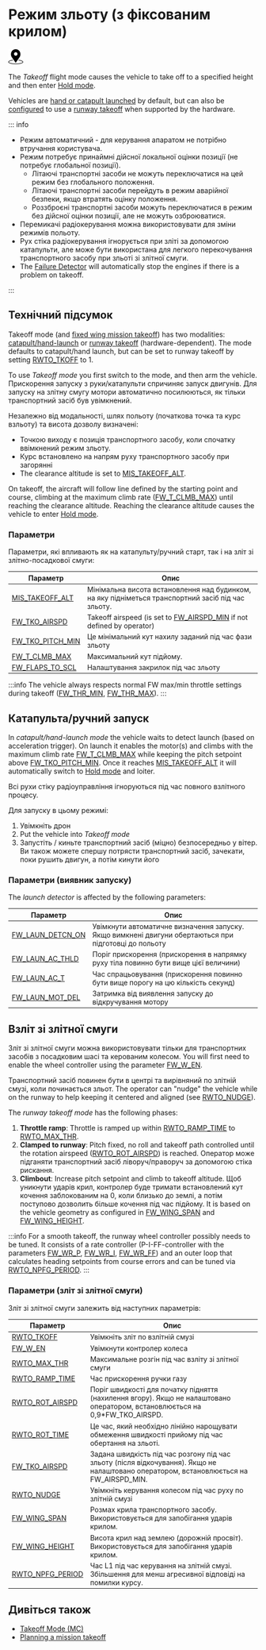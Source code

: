 # Режим зльоту (з фіксованим крилом)

<img src="../../assets/site/position_fixed.svg" title="Position fix required (e.g. GPS)" width="30px" />

The _Takeoff_ flight mode causes the vehicle to take off to a specified height and then enter [Hold mode](../flight_modes_fw/takeoff.md).

Vehicles are [hand or catapult launched](#catapult-hand-launch) by default, but can also be [configured](#RWTO_TKOFF) to use a [runway takeoff](#runway-takeoff) when supported by the hardware.

::: info

- Режим автоматичний - для керування апаратом не потрібно втручання користувача.
- Режим потребує принаймні дійсної локальної оцінки позиції (не потребує глобальної позиції).
  - Літаючі транспортні засоби не можуть переключатися на цей режим без глобального положення.
  - Літаючі транспортні засоби перейдуть в режим аварійної безпеки, якщо втратять оцінку положення.
  - Роззброєні транспортні засоби можуть переключатися в режим без дійсної оцінки позиції, але не можуть озброюватися.
- Перемикачі радіокерування можна використовувати для зміни режимів польоту.
- Рух стіка радіокерування ігнорується при зліті за допомогою катапульти, але може бути використана для легкого перекочування транспортного засобу при зльоті зі злітної смуги.
- The [Failure Detector](../config/safety.md#failure-detector) will automatically stop the engines if there is a problem on takeoff.

<!-- https://github.com/PX4/PX4-Autopilot/blob/main/src/modules/commander/ModeUtil/mode_requirements.cpp -->

:::

## Технічний підсумок

Takeoff mode (and [fixed wing mission takeoff](../flight_modes_fw/mission.md#mission-takeoff)) has two modalities: [catapult/hand-launch](#catapult-hand-launch) or [runway takeoff](#runway-takeoff) (hardware-dependent).
The mode defaults to catapult/hand launch, but can be set to runway takeoff by setting [RWTO_TKOFF](#RWTO_TKOFF) to 1.

To use _Takeoff mode_ you first switch to the mode, and then arm the vehicle.
Прискорення запуску з руки/катапульти спричиняє запуск двигунів.
Для запуску на злітну смугу мотори автоматично посилюються, як тільки транспортний засіб був увімкнений.

Незалежно від модальності, шлях польоту (початкова точка та курс взльоту) та висота дозволу визначені:

- Точкою виходу є позиція транспортного засобу, коли спочатку ввімкнений режим зльоту.
- Курс встановлено на напрям руху транспортного засобу при загорянні
- The clearance altitude is set to [MIS_TAKEOFF_ALT](#MIS_TAKEOFF_ALT).

On takeoff, the aircraft will follow line defined by the starting point and course, climbing at the maximum climb rate ([FW_T_CLMB_MAX](../advanced_config/parameter_reference.md#FW_T_CLMB_MAX)) until reaching the clearance altitude.
Reaching the clearance altitude causes the vehicle to enter [Hold mode](../flight_modes_fw/takeoff.md).

### Параметри

Параметри, які впливають як на катапульту/ручний старт, так і на зліт зі злітно-посадкової смуги:

| Параметр                                                                                                                                                                   | Опис                                                                                                                                                                                          |
| -------------------------------------------------------------------------------------------------------------------------------------------------------------------------- | --------------------------------------------------------------------------------------------------------------------------------------------------------------------------------------------- |
| <a id="MIS_TAKEOFF_ALT"></a>[MIS_TAKEOFF_ALT](../advanced_config/parameter_reference.md#MIS_TAKEOFF_ALT)                         | Мінімальна висота встановлення над будинком, на яку підніметься транспортний засіб під час зльоту.                                                                            |
| <a id="FW_TKO_AIRSPD"></a>[FW_TKO_AIRSPD](../advanced_config/parameter_reference.md#FW_TKO_AIRSPD)                               | Takeoff airspeed (is set to [FW_AIRSPD_MIN](../advanced_config/parameter_reference.md#FW_AIRSPD_MIN) if not defined by operator) |
| <a id="FW_TKO_PITCH_MIN"></a>[FW_TKO_PITCH_MIN](../advanced_config/parameter_reference.md#FW_TKO_PITCH_MIN) | Це мінімальний кут нахилу заданий під час фази зльоту                                                                                                                                         |
| <a id="FW_T_CLMB_MAX"></a>[FW_T_CLMB_MAX](../advanced_config/parameter_reference.md#FW_T_CLMB_MAX)          | Максимальний кут підйому.                                                                                                                                                     |
| <a id="FW_FLAPS_TO_SCL"></a>[FW_FLAPS_TO_SCL](../advanced_config/parameter_reference.md#FW_FLAPS_TO_SCL)    | Налаштування закрилок під час зльоту                                                                                                                                                          |

:::info
The vehicle always respects normal FW max/min throttle settings during takeoff ([FW_THR_MIN](../advanced_config/parameter_reference.md#FW_THR_MIN), [FW_THR_MAX](../advanced_config/parameter_reference.md#FW_THR_MAX)).
:::

<a id="hand_launch"></a>

## Катапульта/ручний запуск

In _catapult/hand-launch mode_ the vehicle waits to detect launch (based on acceleration trigger).
On launch it enables the motor(s) and climbs with the maximum climb rate [FW_T_CLMB_MAX](#FW_T_CLMB_MAX) while keeping the pitch setpoint above [FW_TKO_PITCH_MIN](#FW_TKO_PITCH_MIN).
Once it reaches [MIS_TAKEOFF_ALT](#MIS_TAKEOFF_ALT) it will automatically switch to [Hold mode](../flight_modes_fw/hold.md) and loiter.

Всі рухи стіку радіоуправління ігноруються під час повного взлітного процесу.

Для запуску в цьому режимі:

1. Увімкніть дрон
2. Put the vehicle into _Takeoff mode_
3. Запустіть / киньте транспортний засіб (міцно) безпосередньо у вітер.
   Ви також можете спершу потрясти транспортний засіб, зачекати, поки рушить двигун, а потім кинути його

### Параметри (виявник запуску)

The _launch detector_ is affected by the following parameters:

| Параметр                                                                                                                                                                   | Опис                                                                                                                  |
| -------------------------------------------------------------------------------------------------------------------------------------------------------------------------- | --------------------------------------------------------------------------------------------------------------------- |
| <a id="FW_LAUN_DETCN_ON"></a>[FW_LAUN_DETCN_ON](../advanced_config/parameter_reference.md#FW_LAUN_DETCN_ON) | Увімкнути автоматичне визначення запуску. Якщо вимкнені двигуни обертаються при підготовці до польоту |
| <a id="FW_LAUN_AC_THLD"></a>[FW_LAUN_AC_THLD](../advanced_config/parameter_reference.md#FW_LAUN_AC_THLD)    | Поріг прискорення (прискорення в напрямку руху тіла повинно бути вище цієї величини)               |
| <a id="FW_LAUN_AC_T"></a>[FW_LAUN_AC_T](../advanced_config/parameter_reference.md#FW_LAUN_AC_T)             | Час спрацьовування (прискорення повинно бути вище порогу на цю кількість секунд)                   |
| <a id="FW_LAUN_MOT_DEL"></a>[FW_LAUN_MOT_DEL](../advanced_config/parameter_reference.md#FW_LAUN_MOT_DEL)    | Затримка від виявлення запуску до відкручування мотору                                                                |

<a id="runway_launch"></a>

## Взліт зі злітної смуги

Зліт зі злітної смуги можна використовувати тільки для транспортних засобів з посадковим шасі та керованим колесом.
You will first need to enable the wheel controller using the parameter [FW_W_EN](#FW_W_EN).

Транспортний засіб повинен бути в центрі та вирівняний по злітній смузі, коли починається зльот.
The operator can "nudge" the vehicle while on the runway to help keeping it centered and aligned (see [RWTO_NUDGE](../advanced_config/parameter_reference.md#RWTO_NUDGE)).

The _runway takeoff mode_ has the following phases:

1. **Throttle ramp**: Throttle is ramped up within [RWTO_RAMP_TIME](../advanced_config/parameter_reference.md#RWTO_RAMP_TIME) to [RWTO_MAX_THR](../advanced_config/parameter_reference.md#RWTO_MAX_THR).
2. **Clamped to runway**: Pitch fixed, no roll and takeoff path controlled until the rotation airspeed ([RWTO_ROT_AIRSPD](../advanced_config/parameter_reference.md#RWTO_ROT_AIRSPD)) is reached. Оператор може підганяти транспортний засіб ліворуч/праворуч за допомогою стіка рискання.
3. **Climbout**: Increase pitch setpoint and climb to takeoff altitude. Щоб уникнути ударів крил, контролер буде тримати встановлений кут кочення заблокованим на 0, коли близько до землі, а потім поступово дозволить більше кочення під час підйому. It is based on the vehicle geometry as configured in [FW_WING_SPAN](#FW_WING_SPAN) and [FW_WING_HEIGHT](#FW_WING_HEIGHT).

:::info
For a smooth takeoff, the runway wheel controller possibly needs to be tuned.
It consists of a rate controller (P-I-FF-controller with the parameters [FW_WR_P](../advanced_config/parameter_reference.md#FW_WR_P), [FW_WR_I](../advanced_config/parameter_reference.md#FW_WR_I), [FW_WR_FF](../advanced_config/parameter_reference.md#FW_WR_FF)) and an outer loop that calculates heading setpoints from course errors and can be tuned via [RWTO_NPFG_PERIOD](#RWTO_NPFG_PERIOD).
:::

### Параметри (зліт зі злітної смуги)

Зліт зі злітної смуги залежить від наступних параметрів:

| Параметр                                                                                                                                              | Опис                                                                                                                                                                                                                                |
| ----------------------------------------------------------------------------------------------------------------------------------------------------- | ----------------------------------------------------------------------------------------------------------------------------------------------------------------------------------------------------------------------------------- |
| <a id="RWTO_TKOFF"></a>[RWTO_TKOFF](../advanced_config/parameter_reference.md#RWTO_TKOFF)                                        | Увімкніть зліт по взлітній смузі                                                                                                                                                                                                    |
| <a id="FW_W_EN"></a>[FW_W_EN](../advanced_config/parameter_reference.md#FW_W_EN)                            | Увімкнути контролер колеса                                                                                                                                                                                                          |
| <a id="RWTO_MAX_THR"></a>[RWTO_MAX_THR](../advanced_config/parameter_reference.md#RWTO_MAX_THR)             | Максимальне розгін під час взліту зі злітної смуги                                                                                                                                                                                  |
| <a id="RWTO_RAMP_TIME"></a>[RWTO_RAMP_TIME](../advanced_config/parameter_reference.md#RWTO_RAMP_TIME)       | Час прискорення ручки газу                                                                                                                                                                                                          |
| <a id="RWTO_ROT_AIRSPD"></a>[RWTO_ROT_AIRSPD](../advanced_config/parameter_reference.md#RWTO_ROT_AIRSPD)    | Поріг швидкості для початку підняття (нахилення вгору). Якщо не налаштовано оператором, встановлюється на 0,9\*FW_TKO_AIRSPD.          |
| <a id="RWTO_ROT_TIME"></a>[RWTO_ROT_TIME](../advanced_config/parameter_reference.md#RWTO_ROT_TIME)          | Це час, який необхідно лінійно нарощувати обмеження швидкості прийому під час обертання на зльоті.                                                                                                                  |
| <a id="FW_TKO_AIRSPD"></a>[FW_TKO_AIRSPD](../advanced_config/parameter_reference.md#FW_TKO_AIRSPD)          | Задана швидкість під час розгону під час зльоту (після відкочування). Якщо не налаштовано оператором, встановлюється на FW_AIRSPD_MIN. |
| <a id="RWTO_NUDGE"></a>[RWTO_NUDGE](../advanced_config/parameter_reference.md#RWTO_NUDGE)                                        | Увімкніть керування колесом під час руху по злітній смузі                                                                                                                                                                           |
| <a id="FW_WING_SPAN"></a>[FW_WING_SPAN](../advanced_config/parameter_reference.md#FW_WING_SPAN)             | Розмах крила транспортного засобу. Використовується для запобігання ударів крилом.                                                                                                                  |
| <a id="FW_WING_HEIGHT"></a>[FW_WING_HEIGHT](../advanced_config/parameter_reference.md#FW_WING_HEIGHT)       | Висота крил над землею (дорожній просвіт). Використовується для запобігання ударів крилом.                                                                                       |
| <a id="RWTO_NPFG_PERIOD"></a>[RWTO_NPFG_PERIOD](../advanced_config/parameter_reference.md#RWTO_NPFG_PERIOD) | Час L1 під час керування на злітній смузі. Збільшення для менш агресивної відповіді на помилки курсу.                                                                                               |

## Дивіться також

- [Takeoff Mode (MC)](../flight_modes_mc/takeoff.md)
- [Planning a mission takeoff](../flight_modes_fw/mission.md#mission-takeoff)

<!-- this maps to AUTO_TAKEOFF in dev -->

